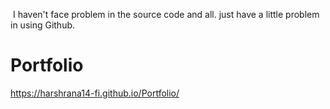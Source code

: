 ﻿﻿ I haven't face problem in the source code and all.
 just have a little problem in using Github. 
# Portfolio
 https://harshrana14-fi.github.io/Portfolio/
